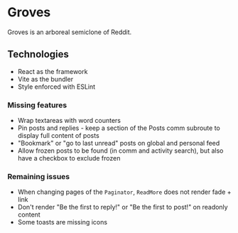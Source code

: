 # Groves

Groves is an arboreal semiclone of Reddit.

## Technologies

- React as the framework
- Vite as the bundler
- Style enforced with ESLint

### Missing features

- Wrap textareas with word counters
- Pin posts and replies - keep a section of the Posts comm subroute to display full content of posts
- "Bookmark" or "go to last unread" posts on global and personal feed
- Allow frozen posts to be found (in comm and activity search), but also have a checkbox to exclude frozen

### Remaining issues

- When changing pages of the `Paginator`, `ReadMore` does not render fade + link
- Don't render "Be the first to reply!" or "Be the first to post!" on readonly content
- Some toasts are missing icons
